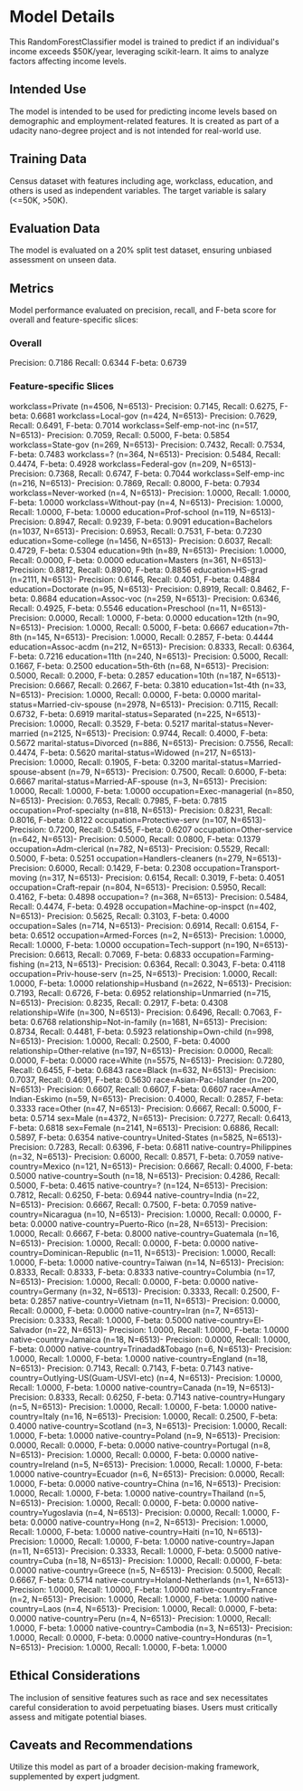 # Model Details

This RandomForestClassifier model is trained to predict if an individual's income exceeds $50K/year, leveraging scikit-learn. It aims to analyze factors affecting income levels.

## Intended Use

The model is intended to be used for predicting income levels based on demographic and employment-related features. It is created as part of a udacity nano-degree project and is not intended for real-world use.

## Training Data

Census dataset with features including age, workclass, education, and others is used as independent variables. The target variable is salary (<=50K, >50K).

## Evaluation Data

The model is evaluated on a 20% split test dataset, ensuring unbiased assessment on unseen data.

## Metrics

Model performance evaluated on precision, recall, and F-beta score for overall and feature-specific slices:

### Overall

Precision: 0.7186
Recall: 0.6344
F-beta: 0.6739

### Feature-specific Slices

workclass=Private (n=4506, N=6513)- Precision: 0.7145, Recall: 0.6275, F-beta: 0.6681
workclass=Local-gov (n=424, N=6513)- Precision: 0.7629, Recall: 0.6491, F-beta: 0.7014
workclass=Self-emp-not-inc (n=517, N=6513)- Precision: 0.7059, Recall: 0.5000, F-beta: 0.5854
workclass=State-gov (n=269, N=6513)- Precision: 0.7432, Recall: 0.7534, F-beta: 0.7483
workclass=? (n=364, N=6513)- Precision: 0.5484, Recall: 0.4474, F-beta: 0.4928
workclass=Federal-gov (n=209, N=6513)- Precision: 0.7368, Recall: 0.6747, F-beta: 0.7044
workclass=Self-emp-inc (n=216, N=6513)- Precision: 0.7869, Recall: 0.8000, F-beta: 0.7934
workclass=Never-worked (n=4, N=6513)- Precision: 1.0000, Recall: 1.0000, F-beta: 1.0000
workclass=Without-pay (n=4, N=6513)- Precision: 1.0000, Recall: 1.0000, F-beta: 1.0000
education=Prof-school (n=119, N=6513)- Precision: 0.8947, Recall: 0.9239, F-beta: 0.9091
education=Bachelors (n=1037, N=6513)- Precision: 0.6953, Recall: 0.7531, F-beta: 0.7230
education=Some-college (n=1456, N=6513)- Precision: 0.6037, Recall: 0.4729, F-beta: 0.5304
education=9th (n=89, N=6513)- Precision: 1.0000, Recall: 0.0000, F-beta: 0.0000
education=Masters (n=361, N=6513)- Precision: 0.8812, Recall: 0.8900, F-beta: 0.8856
education=HS-grad (n=2111, N=6513)- Precision: 0.6146, Recall: 0.4051, F-beta: 0.4884
education=Doctorate (n=95, N=6513)- Precision: 0.8919, Recall: 0.8462, F-beta: 0.8684
education=Assoc-voc (n=259, N=6513)- Precision: 0.6346, Recall: 0.4925, F-beta: 0.5546
education=Preschool (n=11, N=6513)- Precision: 0.0000, Recall: 1.0000, F-beta: 0.0000
education=12th (n=90, N=6513)- Precision: 1.0000, Recall: 0.5000, F-beta: 0.6667
education=7th-8th (n=145, N=6513)- Precision: 1.0000, Recall: 0.2857, F-beta: 0.4444
education=Assoc-acdm (n=212, N=6513)- Precision: 0.8333, Recall: 0.6364, F-beta: 0.7216
education=11th (n=240, N=6513)- Precision: 0.5000, Recall: 0.1667, F-beta: 0.2500
education=5th-6th (n=68, N=6513)- Precision: 0.5000, Recall: 0.2000, F-beta: 0.2857
education=10th (n=187, N=6513)- Precision: 0.6667, Recall: 0.2667, F-beta: 0.3810
education=1st-4th (n=33, N=6513)- Precision: 1.0000, Recall: 0.0000, F-beta: 0.0000
marital-status=Married-civ-spouse (n=2978, N=6513)- Precision: 0.7115, Recall: 0.6732, F-beta: 0.6919
marital-status=Separated (n=225, N=6513)- Precision: 1.0000, Recall: 0.3529, F-beta: 0.5217
marital-status=Never-married (n=2125, N=6513)- Precision: 0.9744, Recall: 0.4000, F-beta: 0.5672
marital-status=Divorced (n=886, N=6513)- Precision: 0.7556, Recall: 0.4474, F-beta: 0.5620
marital-status=Widowed (n=217, N=6513)- Precision: 1.0000, Recall: 0.1905, F-beta: 0.3200
marital-status=Married-spouse-absent (n=79, N=6513)- Precision: 0.7500, Recall: 0.6000, F-beta: 0.6667
marital-status=Married-AF-spouse (n=3, N=6513)- Precision: 1.0000, Recall: 1.0000, F-beta: 1.0000
occupation=Exec-managerial (n=850, N=6513)- Precision: 0.7653, Recall: 0.7985, F-beta: 0.7815
occupation=Prof-specialty (n=818, N=6513)- Precision: 0.8231, Recall: 0.8016, F-beta: 0.8122
occupation=Protective-serv (n=107, N=6513)- Precision: 0.7200, Recall: 0.5455, F-beta: 0.6207
occupation=Other-service (n=642, N=6513)- Precision: 0.5000, Recall: 0.0800, F-beta: 0.1379
occupation=Adm-clerical (n=782, N=6513)- Precision: 0.5529, Recall: 0.5000, F-beta: 0.5251
occupation=Handlers-cleaners (n=279, N=6513)- Precision: 0.6000, Recall: 0.1429, F-beta: 0.2308
occupation=Transport-moving (n=317, N=6513)- Precision: 0.6154, Recall: 0.3019, F-beta: 0.4051
occupation=Craft-repair (n=804, N=6513)- Precision: 0.5950, Recall: 0.4162, F-beta: 0.4898
occupation=? (n=368, N=6513)- Precision: 0.5484, Recall: 0.4474, F-beta: 0.4928
occupation=Machine-op-inspct (n=402, N=6513)- Precision: 0.5625, Recall: 0.3103, F-beta: 0.4000
occupation=Sales (n=714, N=6513)- Precision: 0.6914, Recall: 0.6154, F-beta: 0.6512
occupation=Armed-Forces (n=2, N=6513)- Precision: 1.0000, Recall: 1.0000, F-beta: 1.0000
occupation=Tech-support (n=190, N=6513)- Precision: 0.6613, Recall: 0.7069, F-beta: 0.6833
occupation=Farming-fishing (n=213, N=6513)- Precision: 0.6364, Recall: 0.3043, F-beta: 0.4118
occupation=Priv-house-serv (n=25, N=6513)- Precision: 1.0000, Recall: 1.0000, F-beta: 1.0000
relationship=Husband (n=2622, N=6513)- Precision: 0.7193, Recall: 0.6726, F-beta: 0.6952
relationship=Unmarried (n=715, N=6513)- Precision: 0.8235, Recall: 0.2917, F-beta: 0.4308
relationship=Wife (n=300, N=6513)- Precision: 0.6496, Recall: 0.7063, F-beta: 0.6768
relationship=Not-in-family (n=1681, N=6513)- Precision: 0.8734, Recall: 0.4481, F-beta: 0.5923
relationship=Own-child (n=998, N=6513)- Precision: 1.0000, Recall: 0.2500, F-beta: 0.4000
relationship=Other-relative (n=197, N=6513)- Precision: 0.0000, Recall: 0.0000, F-beta: 0.0000
race=White (n=5575, N=6513)- Precision: 0.7280, Recall: 0.6455, F-beta: 0.6843
race=Black (n=632, N=6513)- Precision: 0.7037, Recall: 0.4691, F-beta: 0.5630
race=Asian-Pac-Islander (n=200, N=6513)- Precision: 0.6607, Recall: 0.6607, F-beta: 0.6607
race=Amer-Indian-Eskimo (n=59, N=6513)- Precision: 0.4000, Recall: 0.2857, F-beta: 0.3333
race=Other (n=47, N=6513)- Precision: 0.6667, Recall: 0.5000, F-beta: 0.5714
sex=Male (n=4372, N=6513)- Precision: 0.7277, Recall: 0.6413, F-beta: 0.6818
sex=Female (n=2141, N=6513)- Precision: 0.6886, Recall: 0.5897, F-beta: 0.6354
native-country=United-States (n=5825, N=6513)- Precision: 0.7283, Recall: 0.6396, F-beta: 0.6811
native-country=Philippines (n=32, N=6513)- Precision: 0.6000, Recall: 0.8571, F-beta: 0.7059
native-country=Mexico (n=121, N=6513)- Precision: 0.6667, Recall: 0.4000, F-beta: 0.5000
native-country=South (n=18, N=6513)- Precision: 0.4286, Recall: 0.5000, F-beta: 0.4615
native-country=? (n=124, N=6513)- Precision: 0.7812, Recall: 0.6250, F-beta: 0.6944
native-country=India (n=22, N=6513)- Precision: 0.6667, Recall: 0.7500, F-beta: 0.7059
native-country=Nicaragua (n=10, N=6513)- Precision: 1.0000, Recall: 0.0000, F-beta: 0.0000
native-country=Puerto-Rico (n=28, N=6513)- Precision: 1.0000, Recall: 0.6667, F-beta: 0.8000
native-country=Guatemala (n=16, N=6513)- Precision: 1.0000, Recall: 0.0000, F-beta: 0.0000
native-country=Dominican-Republic (n=11, N=6513)- Precision: 1.0000, Recall: 1.0000, F-beta: 1.0000
native-country=Taiwan (n=14, N=6513)- Precision: 0.8333, Recall: 0.8333, F-beta: 0.8333
native-country=Columbia (n=17, N=6513)- Precision: 1.0000, Recall: 0.0000, F-beta: 0.0000
native-country=Germany (n=32, N=6513)- Precision: 0.3333, Recall: 0.2500, F-beta: 0.2857
native-country=Vietnam (n=11, N=6513)- Precision: 0.0000, Recall: 0.0000, F-beta: 0.0000
native-country=Iran (n=7, N=6513)- Precision: 0.3333, Recall: 1.0000, F-beta: 0.5000
native-country=El-Salvador (n=22, N=6513)- Precision: 1.0000, Recall: 1.0000, F-beta: 1.0000
native-country=Jamaica (n=18, N=6513)- Precision: 0.0000, Recall: 1.0000, F-beta: 0.0000
native-country=Trinadad&Tobago (n=6, N=6513)- Precision: 1.0000, Recall: 1.0000, F-beta: 1.0000
native-country=England (n=18, N=6513)- Precision: 0.7143, Recall: 0.7143, F-beta: 0.7143
native-country=Outlying-US(Guam-USVI-etc) (n=4, N=6513)- Precision: 1.0000, Recall: 1.0000, F-beta: 1.0000
native-country=Canada (n=19, N=6513)- Precision: 0.8333, Recall: 0.6250, F-beta: 0.7143
native-country=Hungary (n=5, N=6513)- Precision: 1.0000, Recall: 1.0000, F-beta: 1.0000
native-country=Italy (n=16, N=6513)- Precision: 1.0000, Recall: 0.2500, F-beta: 0.4000
native-country=Scotland (n=3, N=6513)- Precision: 1.0000, Recall: 1.0000, F-beta: 1.0000
native-country=Poland (n=9, N=6513)- Precision: 0.0000, Recall: 0.0000, F-beta: 0.0000
native-country=Portugal (n=8, N=6513)- Precision: 1.0000, Recall: 0.0000, F-beta: 0.0000
native-country=Ireland (n=5, N=6513)- Precision: 1.0000, Recall: 1.0000, F-beta: 1.0000
native-country=Ecuador (n=6, N=6513)- Precision: 0.0000, Recall: 1.0000, F-beta: 0.0000
native-country=China (n=16, N=6513)- Precision: 1.0000, Recall: 1.0000, F-beta: 1.0000
native-country=Thailand (n=5, N=6513)- Precision: 1.0000, Recall: 0.0000, F-beta: 0.0000
native-country=Yugoslavia (n=4, N=6513)- Precision: 0.0000, Recall: 1.0000, F-beta: 0.0000
native-country=Hong (n=2, N=6513)- Precision: 1.0000, Recall: 1.0000, F-beta: 1.0000
native-country=Haiti (n=10, N=6513)- Precision: 1.0000, Recall: 1.0000, F-beta: 1.0000
native-country=Japan (n=11, N=6513)- Precision: 0.3333, Recall: 1.0000, F-beta: 0.5000
native-country=Cuba (n=18, N=6513)- Precision: 1.0000, Recall: 0.0000, F-beta: 0.0000
native-country=Greece (n=5, N=6513)- Precision: 0.5000, Recall: 0.6667, F-beta: 0.5714
native-country=Holand-Netherlands (n=1, N=6513)- Precision: 1.0000, Recall: 1.0000, F-beta: 1.0000
native-country=France (n=2, N=6513)- Precision: 1.0000, Recall: 1.0000, F-beta: 1.0000
native-country=Laos (n=4, N=6513)- Precision: 1.0000, Recall: 0.0000, F-beta: 0.0000
native-country=Peru (n=4, N=6513)- Precision: 1.0000, Recall: 1.0000, F-beta: 1.0000
native-country=Cambodia (n=3, N=6513)- Precision: 1.0000, Recall: 0.0000, F-beta: 0.0000
native-country=Honduras (n=1, N=6513)- Precision: 1.0000, Recall: 1.0000, F-beta: 1.0000

## Ethical Considerations

The inclusion of sensitive features such as race and sex necessitates careful consideration to avoid perpetuating biases. Users must critically assess and mitigate potential biases.

## Caveats and Recommendations

Utilize this model as part of a broader decision-making framework, supplemented by expert judgment.
